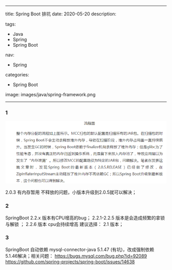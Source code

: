 ----
title: Spring Boot 排坑
date: 2020-05-20
description: 

tags:
- Java
- Spring
- Spring Boot

nav:
- Spring

categories:
- Spring Boot

image: images/java/spring-framework.png

----
###  **1**

![](./2020-05-20_Spring%20Boot%20排坑/1.png) 

2.0.3 有内存暂用 不释放的问题，小版本升级到2.0.5就可以解决；

###  **2**

SpringBoot 2.2.x 版本有CPU增高的bug；
2.2.1-2.2.5 版本是会造成频繁的拿锁与解锁 ；
2.2.6 版本 cpu会持续增高 
建议选择： 2.1 版本；

###  **3**

SpringBoot 自动依赖 mysql-connector-java 5.1.47 (有坑)，改成强制依赖 5.1.46解决；相关问题：
https://bugs.mysql.com/bug.php?id=92089
https://github.com/spring-projects/spring-boot/issues/14638